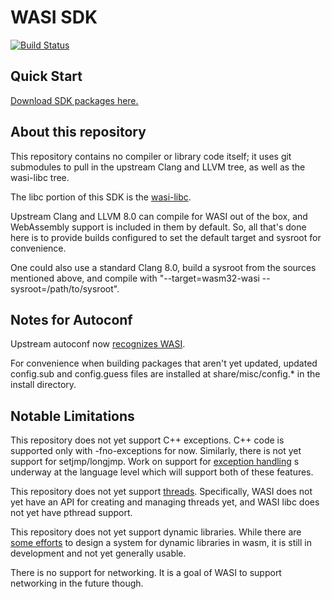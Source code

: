 # WASI SDK

[![Build Status](https://dev.azure.com/swiftwasm/wasi-sdk/_apis/build/status/swiftwasm.wasi-sdk?branchName=swiftwasm)](https://dev.azure.com/swiftwasm/wasi-sdk/_build/latest?definitionId=1&branchName=swiftwasm)

## Quick Start

[Download SDK packages here.](https://github.com/CraneStation/wasi-sdk/releases)

## About this repository

This repository contains no compiler or library code itself; it uses
git submodules to pull in the upstream Clang and LLVM tree, as well as the
wasi-libc tree.

The libc portion of this SDK is the
[wasi-libc](https://github.com/CraneStation/wasi-libc).

Upstream Clang and LLVM 8.0 can compile for WASI out of the box, and WebAssembly
support is included in them by default. So, all that's done here is to provide
builds configured to set the default target and sysroot for convenience.

One could also use a standard Clang 8.0, build a sysroot from the sources
mentioned above, and compile with
"--target=wasm32-wasi --sysroot=/path/to/sysroot".

## Notes for Autoconf

Upstream autoconf now
[recognizes WASI](http://lists.gnu.org/archive/html/config-patches/2019-04/msg00001.html).

For convenience when building packages that aren't yet updated, updated
config.sub and config.guess files are installed at share/misc/config.\*
in the install directory.

## Notable Limitations

This repository does not yet support C++ exceptions. C++ code is
supported only with -fno-exceptions for now. Similarly, there is not
yet support for setjmp/longjmp. Work on support for [exception handling] 
s underway at the language level which will support both of these
features.

[exception handling]: https://github.com/WebAssembly/exception-handling/

This repository does not yet support [threads]. Specifically, WASI does
not yet have an API for creating and managing threads yet, and WASI libc
does not yet have pthread support.

[threads]: https://github.com/WebAssembly/threads

This repository does not yet support dynamic libraries. While there are
[some efforts](https://github.com/WebAssembly/tool-conventions/blob/master/DynamicLinking.md)
to design a system for dynamic libraries in wasm, it is still in development
and not yet generally usable.

There is no support for networking. It is a goal of WASI to support networking
in the future though.

